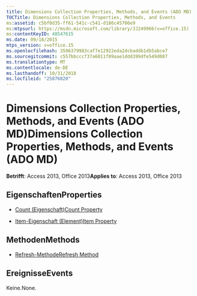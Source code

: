```yaml
---
title: Dimensions Collection Properties, Methods, and Events (ADO MD)
TOCTitle: Dimensions Collection Properties, Methods, and Events
ms:assetid: c5bf0d35-ff61-541c-c541-d186c45706e9
ms:mtpsurl: https://msdn.microsoft.com/library/JJ249966(v=office.15)
ms:contentKeyID: 48547615
ms.date: 09/18/2015
mtps_version: v=office.15
ms.openlocfilehash: 3596379983caf7e12922eda2dcbaddb1db5abce7
ms.sourcegitcommit: c557bbcccf37a6011f89aae1ddd399dfe549d087
ms.translationtype: MT
ms.contentlocale: de-DE
ms.lasthandoff: 10/31/2018
ms.locfileid: "25876820"
---
```

# <a name="dimensions-collection-properties-methods-and-events-ado-md"></a><span data-ttu-id="66955-102">Dimensions Collection Properties, Methods, and Events (ADO MD)</span><span class="sxs-lookup"><span data-stu-id="66955-102">Dimensions Collection Properties, Methods, and Events (ADO MD)</span></span>


<span data-ttu-id="66955-103">**Betrifft**: Access 2013, Office 2013</span><span class="sxs-lookup"><span data-stu-id="66955-103">**Applies to**: Access 2013, Office 2013</span></span>


## <a name="properties"></a><span data-ttu-id="66955-104">Eigenschaften</span><span class="sxs-lookup"><span data-stu-id="66955-104">Properties</span></span>

- [<span data-ttu-id="66955-105">Count (Eigenschaft)</span><span class="sxs-lookup"><span data-stu-id="66955-105">Count Property</span></span>](count-property-ado.md)

- [<span data-ttu-id="66955-106">Item-Eigenschaft (Element)</span><span class="sxs-lookup"><span data-stu-id="66955-106">Item Property</span></span>](item-property-ado.md)

## <a name="methods"></a><span data-ttu-id="66955-107">Methoden</span><span class="sxs-lookup"><span data-stu-id="66955-107">Methods</span></span>

- [<span data-ttu-id="66955-108">Refresh-Methode</span><span class="sxs-lookup"><span data-stu-id="66955-108">Refresh Method</span></span>](refresh-method-ado.md)

## <a name="events"></a><span data-ttu-id="66955-109">Ereignisse</span><span class="sxs-lookup"><span data-stu-id="66955-109">Events</span></span>

<span data-ttu-id="66955-110">Keine.</span><span class="sxs-lookup"><span data-stu-id="66955-110">None.</span></span>

